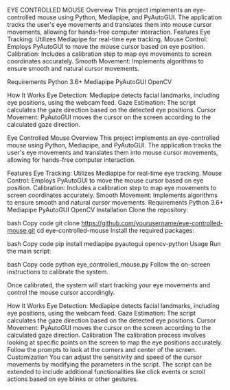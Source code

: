 EYE CONTROLLED MOUSE
Overview
This project implements an eye-controlled mouse using Python, Mediapipe, and PyAutoGUI. The application tracks the user's eye movements and translates them into mouse cursor movements, allowing for hands-free computer interaction.
Features
Eye Tracking: Utilizes Mediapipe for real-time eye tracking.
Mouse Control: Employs PyAutoGUI to move the mouse cursor based on eye position.
Calibration: Includes a calibration step to map eye movements to screen coordinates accurately.
Smooth Movement: Implements algorithms to ensure smooth and natural cursor movements.

Requirements
Python 3.6+
Mediapipe
PyAutoGUI
OpenCV

How It Works
Eye Detection: Mediapipe detects facial landmarks, including eye positions, using the webcam feed.
Gaze Estimation: The script calculates the gaze direction based on the detected eye positions.
Cursor Movement: PyAutoGUI moves the cursor on the screen according to the calculated gaze direction.


Eye Controlled Mouse
Overview
This project implements an eye-controlled mouse using Python, Mediapipe, and PyAutoGUI. The application tracks the user's eye movements and translates them into mouse cursor movements, allowing for hands-free computer interaction.

Features
Eye Tracking: Utilizes Mediapipe for real-time eye tracking.
Mouse Control: Employs PyAutoGUI to move the mouse cursor based on eye position.
Calibration: Includes a calibration step to map eye movements to screen coordinates accurately.
Smooth Movement: Implements algorithms to ensure smooth and natural cursor movements.
Requirements
Python 3.6+
Mediapipe
PyAutoGUI
OpenCV
Installation
Clone the repository:

bash
Copy code
git clone https://github.com/yourusername/eye-controlled-mouse.git
cd eye-controlled-mouse
Install the required packages:

bash
Copy code
pip install mediapipe pyautogui opencv-python
Usage
Run the main script:

bash
Copy code
python eye_controlled_mouse.py
Follow the on-screen instructions to calibrate the system.

Once calibrated, the system will start tracking your eye movements and control the mouse cursor accordingly.

How It Works
Eye Detection: Mediapipe detects facial landmarks, including eye positions, using the webcam feed.
Gaze Estimation: The script calculates the gaze direction based on the detected eye positions.
Cursor Movement: PyAutoGUI moves the cursor on the screen according to the calculated gaze direction.
Calibration
The calibration process involves looking at specific points on the screen to map the eye positions accurately.
Follow the prompts to look at the corners and center of the screen.
Customization
You can adjust the sensitivity and speed of the cursor movements by modifying the parameters in the script.
The script can be extended to include additional functionalities like click events or scroll actions based on eye blinks or other gestures.
